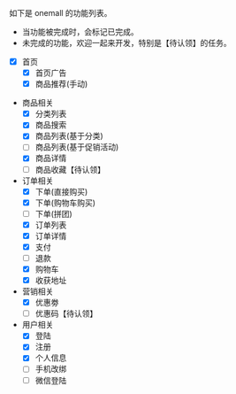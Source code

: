 如下是 onemall 的功能列表。

* 当功能被完成时，会标记已完成。
* 未完成的功能，欢迎一起来开发，特别是【待认领】的任务。

- [x] 首页
    - [x] 首页广告
    - [x] 商品推荐(手动)
- 商品相关
    - [x] 分类列表
    - [x] 商品搜索
    - [x] 商品列表(基于分类)
    - [ ] 商品列表(基于促销活动)
    - [x] 商品详情
    - [ ] 商品收藏【待认领】
- 订单相关
    - [x] 下单(直接购买)
    - [x] 下单(购物车购买)
    - [ ] 下单(拼团)
    - [x] 订单列表
    - [x] 订单详情
    - [x] 支付
    - [ ] 退款
    - [x] 购物车
    - [x] 收获地址
- 营销相关
    - [x] 优惠劵
    - [ ] 优惠码【待认领】
- 用户相关
    - [x] 登陆
    - [x] 注册
    - [x] 个人信息
    - [ ] 手机改绑
    - [ ] 微信登陆
